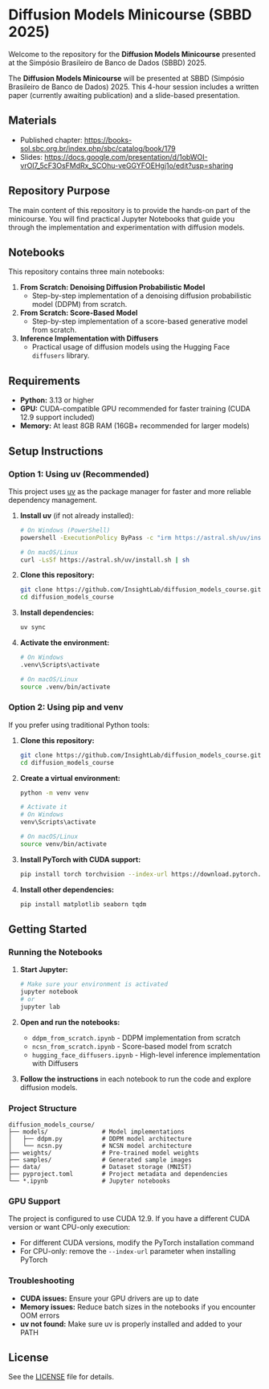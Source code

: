 
# Diffusion Models Minicourse (SBBD 2025)

Welcome to the repository for the **Diffusion Models Minicourse** presented at the Simpósio Brasileiro de Banco de Dados (SBBD) 2025.

The **Diffusion Models Minicourse** will be presented at SBBD (Simpósio Brasileiro de Banco de Dados) 2025. This 4-hour session includes a written paper (currently awaiting publication) and a slide-based presentation.

## Materials
- Published chapter: https://books-sol.sbc.org.br/index.php/sbc/catalog/book/179
- Slides: https://docs.google.com/presentation/d/1obWOI-vrOl7_5cF3OsFMdRx_SCOhu-veGGYFOEHgj1o/edit?usp=sharing

## Repository Purpose
The main content of this repository is to provide the hands-on part of the minicourse. You will find practical Jupyter Notebooks that guide you through the implementation and experimentation with diffusion models.

## Notebooks
This repository contains three main notebooks:

1. **From Scratch: Denoising Diffusion Probabilistic Model**
	- Step-by-step implementation of a denoising diffusion probabilistic model (DDPM) from scratch.
2. **From Scratch: Score-Based Model**
	- Step-by-step implementation of a score-based generative model from scratch.
3. **Inference Implementation with Diffusers**
	- Practical usage of diffusion models using the Hugging Face `diffusers` library.

## Requirements
- **Python:** 3.13 or higher
- **GPU:** CUDA-compatible GPU recommended for faster training (CUDA 12.9 support included)
- **Memory:** At least 8GB RAM (16GB+ recommended for larger models)

## Setup Instructions

### Option 1: Using uv (Recommended)
This project uses [uv](https://docs.astral.sh/uv/) as the package manager for faster and more reliable dependency management.

1. **Install uv** (if not already installed):
   ```bash
   # On Windows (PowerShell)
   powershell -ExecutionPolicy ByPass -c "irm https://astral.sh/uv/install.ps1 | iex"
   
   # On macOS/Linux
   curl -LsSf https://astral.sh/uv/install.sh | sh
   ```

2. **Clone this repository:**
   ```bash
   git clone https://github.com/InsightLab/diffusion_models_course.git
   cd diffusion_models_course
   ```

3. **Install dependencies:**
   ```bash
   uv sync
   ```

4. **Activate the environment:**
   ```bash
   # On Windows
   .venv\Scripts\activate
   
   # On macOS/Linux
   source .venv/bin/activate
   ```

### Option 2: Using pip and venv
If you prefer using traditional Python tools:

1. **Clone this repository:**
   ```bash
   git clone https://github.com/InsightLab/diffusion_models_course.git
   cd diffusion_models_course
   ```

2. **Create a virtual environment:**
   ```bash
   python -m venv venv
   
   # Activate it
   # On Windows
   venv\Scripts\activate
   
   # On macOS/Linux
   source venv/bin/activate
   ```

3. **Install PyTorch with CUDA support:**
   ```bash
   pip install torch torchvision --index-url https://download.pytorch.org/whl/cu129
   ```

4. **Install other dependencies:**
   ```bash
   pip install matplotlib seaborn tqdm
   ```

## Getting Started

### Running the Notebooks
1. **Start Jupyter:**
   ```bash
   # Make sure your environment is activated
   jupyter notebook
   # or
   jupyter lab
   ```

2. **Open and run the notebooks:**
   - `ddpm_from_scratch.ipynb` - DDPM implementation from scratch
   - `ncsn_from_scratch.ipynb` - Score-based model from scratch  
   - `hugging_face_diffusers.ipynb` - High-level inference implementation with Diffusers

3. **Follow the instructions** in each notebook to run the code and explore diffusion models.

### Project Structure
```
diffusion_models_course/
├── models/               # Model implementations
│   ├── ddpm.py           # DDPM model architecture
│   └── ncsn.py           # NCSN model architecture
├── weights/              # Pre-trained model weights
├── samples/              # Generated sample images
├── data/                 # Dataset storage (MNIST)
├── pyproject.toml        # Project metadata and dependencies
└── *.ipynb               # Jupyter notebooks
```

### GPU Support
The project is configured to use CUDA 12.9. If you have a different CUDA version or want CPU-only execution:
- For different CUDA versions, modify the PyTorch installation command
- For CPU-only: remove the `--index-url` parameter when installing PyTorch

### Troubleshooting
- **CUDA issues:** Ensure your GPU drivers are up to date
- **Memory issues:** Reduce batch sizes in the notebooks if you encounter OOM errors
- **uv not found:** Make sure uv is properly installed and added to your PATH

## License
See the [LICENSE](LICENSE) file for details.
